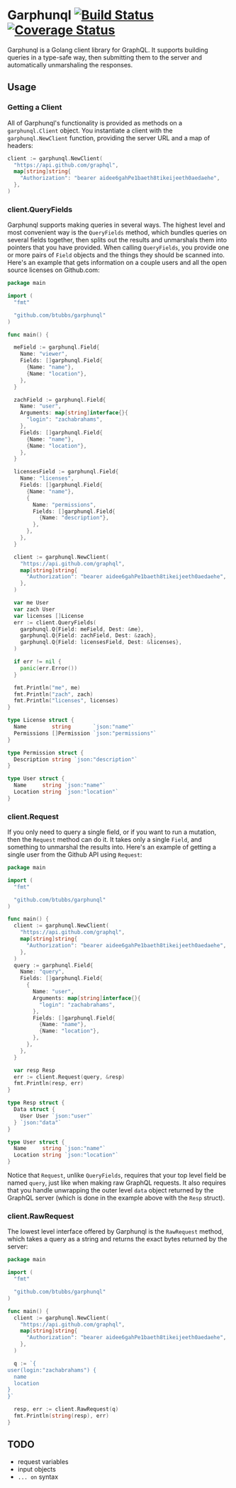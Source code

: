 # Garphunql [![Build Status](https://travis-ci.org/btubbs/garphunql.svg?branch=master)](https://travis-ci.org/btubbs/garphunql) [![Coverage Status](https://coveralls.io/repos/github/btubbs/garphunql/badge.svg?branch=master)](https://coveralls.io/github/btubbs/garphunql?branch=master)

Garphunql is a Golang client library for GraphQL.  It supports building queries in a type-safe way,
then submitting them to the server and automatically unmarshaling the responses.

## Usage

### Getting a Client

All of Garphunql's functionality is provided as methods on a `garphunql.Client` object.  You
instantiate a client with the `garphunql.NewClient` function, providing the server URL and a map of
headers:

```go
client := garphunql.NewClient(
  "https://api.github.com/graphql",
  map[string]string{
    "Authorization": "bearer aidee6gahPe1baeth8tikeijeeth0aedaehe",
  },
)
```

### client.QueryFields

Garphunql supports making queries in several ways.  The highest level and most convenient way is
the `QueryFields` method, which bundles queries on several fields together, then splits out the
results and unmarshals them into pointers that you have provided.  When calling `QueryFields`, you
provide one or more pairs of `Field` objects and the things they should be scanned into.  Here's an
example that gets information on a couple users and all the open source licenses on Github.com:

```go
package main

import (
  "fmt"

  "github.com/btubbs/garphunql"
)

func main() {

  meField := garphunql.Field{
    Name: "viewer",
    Fields: []garphunql.Field{
      {Name: "name"},
      {Name: "location"},
    },
  }

  zachField := garphunql.Field{
    Name: "user",
    Arguments: map[string]interface{}{
      "login": "zachabrahams",
    },
    Fields: []garphunql.Field{
      {Name: "name"},
      {Name: "location"},
    },
  }

  licensesField := garphunql.Field{
    Name: "licenses",
    Fields: []garphunql.Field{
      {Name: "name"},
      {
        Name: "permissions",
        Fields: []garphunql.Field{
          {Name: "description"},
        },
      },
    },
  }

  client := garphunql.NewClient(
    "https://api.github.com/graphql",
    map[string]string{
      "Authorization": "bearer aidee6gahPe1baeth8tikeijeeth0aedaehe",
    },
  )

  var me User
  var zach User
  var licenses []License
  err := client.QueryFields(
    garphunql.Q{Field: meField, Dest: &me},
    garphunql.Q{Field: zachField, Dest: &zach},
    garphunql.Q{Field: licensesField, Dest: &licenses},
  )

  if err != nil {
    panic(err.Error())
  }

  fmt.Println("me", me)
  fmt.Println("zach", zach)
  fmt.Println("licenses", licenses)
}

type License struct {
  Name        string       `json:"name"`
  Permissions []Permission `json:"permissions"`
}

type Permission struct {
  Description string `json:"description"`
}

type User struct {
  Name     string `json:"name"`
  Location string `json:"location"`
}
```    

### client.Request

If you only need to query a single field, or if you want to run a mutation, then the `Request`
method can do it.  It takes only a single `Field`, and something to unmarshal the results into.
Here's an example of getting a single user from the Github API using `Request`:

```go
package main

import (
  "fmt"

  "github.com/btubbs/garphunql"
)

func main() {
  client := garphunql.NewClient(
    "https://api.github.com/graphql",
    map[string]string{
      "Authorization": "bearer aidee6gahPe1baeth8tikeijeeth0aedaehe",
    },
  )
  query := garphunql.Field{
    Name: "query",
    Fields: []garphunql.Field{
      {
        Name: "user",
        Arguments: map[string]interface{}{
          "login": "zachabrahams",
        },
        Fields: []garphunql.Field{
          {Name: "name"},
          {Name: "location"},
        },
      },
    },
  }

  var resp Resp
  err := client.Request(query, &resp)
  fmt.Println(resp, err)
}

type Resp struct {
  Data struct {
    User User `json:"user"`
  } `json:"data"`
}

type User struct {
  Name     string `json:"name"`
  Location string `json:"location"`
}
```

Notice that `Request`, unlike `QueryFields`, requires that your top level field be named `query`,
just like when making raw GraphQL requests.  It also requires that you handle unwrapping the outer
level `data` object returned by the GraphQL server (which is done in the example above with the
`Resp` struct).

### client.RawRequest

The lowest level interface offered by Garphunql is the `RawRequest` method, which takes a query as a
string and returns the exact bytes returned by the server:

```go
package main

import (
  "fmt"

  "github.com/btubbs/garphunql"
)

func main() {
  client := garphunql.NewClient(
    "https://api.github.com/graphql",
    map[string]string{
      "Authorization": "bearer aidee6gahPe1baeth8tikeijeeth0aedaehe",
    },
  )

  q := `{
user(login:"zachabrahams") {
  name
  location
}
}`

  resp, err := client.RawRequest(q)
  fmt.Println(string(resp), err)
}
```

## TODO
- request variables
- input objects
- `... on` syntax
